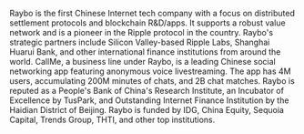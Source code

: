 Raybo is the first Chinese Internet tech company with a focus on distributed settlement protocols and blockchain R&D/apps. It supports a robust value network and is a pioneer in the Ripple protocol in the country. Raybo's strategic partners include Silicon Valley-based Ripple Labs, Shanghai Huarui Bank, and other international finance institutions from around the world. CallMe, a business line under Raybo, is a leading Chinese social networking app featuring anonymous voice livestreaming. The app has 4M users, accumulating 200M minutes of chats, and 2B chat matches. Raybo is reputed as a People's Bank of China's Research Institute, an Incubator of Excellence by TusPark, and Outstanding Internet Finance Institution by the Haidian District of Beijing. Raybo is funded by IDG, China Equity, Sequoia Capital, Trends Group, THTI, and other top institutions. 
